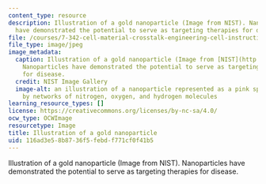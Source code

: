 ```yaml
---
content_type: resource
description: Illustration of a gold nanoparticle (Image from NIST). Nanoparticles
  have demonstrated the potential to serve as targeting therapies for disease.
file: /courses/7-342-cell-material-crosstalk-engineering-cell-instructive-biomaterials-fall-2013/116ad3e58b8736f5febdf771cf0f41b5_7-342f13.jpg
file_type: image/jpeg
image_metadata:
  caption: Illustration of a gold nanoparticle (Image from [NIST](http://patapsco.nist.gov/imagegallery/details.cfm?imageid=942)).
    Nanoparticles have demonstrated the potential to serve as targeting therapies
    for disease.
  credit: NIST Image Gallery
  image-alt: an illustration of a nanoparticle represented as a pink sphere surrounded
    by networks of nitrogen, oxygen, and hydrogen molecules
learning_resource_types: []
license: https://creativecommons.org/licenses/by-nc-sa/4.0/
ocw_type: OCWImage
resourcetype: Image
title: Illustration of a gold nanoparticle
uid: 116ad3e5-8b87-36f5-febd-f771cf0f41b5
---
```

Illustration of a gold nanoparticle (Image from NIST). Nanoparticles have demonstrated the potential to serve as targeting therapies for disease.